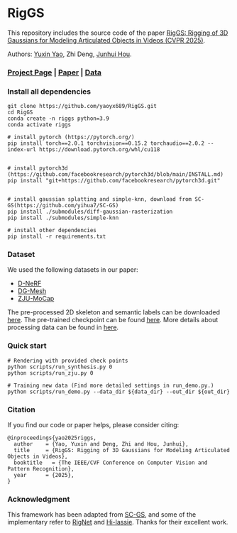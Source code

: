 # RigGS
This repository includes the source code of the paper [RigGS: Rigging of 3D Gaussians for Modeling Articulated Objects in Videos (CVPR 2025)](https://arxiv.org/abs/xxx).

Authors: [Yuxin Yao](https://yaoyx689.github.io/), Zhi Deng, [Junhui Hou](https://sites.google.com/site/junhuihoushomepage/).

### <a href="https://yaoyx689.github.io/RigGS.html" target="_blank">Project Page</a> | <a href="https://arxiv.org/abs/xxx" target="_blank">Paper</a> | <a href="xxx" target="_blank">Data</a>


### Install all dependencies  
```shell
git clone https://github.com/yaoyx689/RigGS.git
cd RigGS 
conda create -n riggs python=3.9 
conda activate riggs

# install pytorch (https://pytorch.org/)
pip install torch==2.0.1 torchvision==0.15.2 torchaudio==2.0.2 --index-url https://download.pytorch.org/whl/cu118


# install pytorch3d (https://github.com/facebookresearch/pytorch3d/blob/main/INSTALL.md)
pip install "git+https://github.com/facebookresearch/pytorch3d.git"


# install gaussian splatting and simple-knn, download from SC-GS(https://github.com/yihua7/SC-GS) 
pip install ./submodules/diff-gaussian-rasterization
pip install ./submodules/simple-knn

# install other dependencies
pip install -r requirements.txt 
```


### Dataset
We used the following datasets in our paper:

- [D-NeRF](https://www.dropbox.com/scl/fi/cdcmkufncwcikk1dzbgb4/data.zip?rlkey=n5m21i84v2b2xk6h7qgiu8nkg&e=2&dl=0)
- [DG-Mesh](https://github.com/Isabella98Liu/DG-Mesh)
- [ZJU-MoCap](https://github.com/zju3dv/neuralbody/blob/master/INSTALL.md#zju-mocap-dataset) 

The pre-processed 2D skeleton and semantic labels can be downloaded [here](http://). The pre-trained checkpoint can be found [here](http://). More details about processing data can be found in [here](./process_data/readme.md). 



### Quick start

```
# Rendering with provided check points
python scripts/run_synthesis.py 0 
python scripts/run_zju.py 0 

# Training new data (Find more detailed settings in run_demo.py.)
python scripts/run_demo.py --data_dir ${data_dir} --out_dir ${out_dir} 
```


### Citation 
If you find our code or paper helps, please consider citing:
```
@inproceedings{yao2025riggs,
  author    = {Yao, Yuxin and Deng, Zhi and Hou, Junhui},
  title     = {RigGS: Rigging of 3D Gaussians for Modeling Articulated Objects in Videos},
  booktitle   = {The IEEE/CVF Conference on Computer Vision and Pattern Recognition},
  year      = {2025},
}
```

### Acknowledgment
This framework has been adapted from [SC-GS](https://github.com/yihua7/SC-GS), and some of the implementary refer to [RigNet](https://github.com/zhan-xu/RigNet) and [Hi-lassie](https://github.com/google/hi-lassie). Thanks for their excellent work.